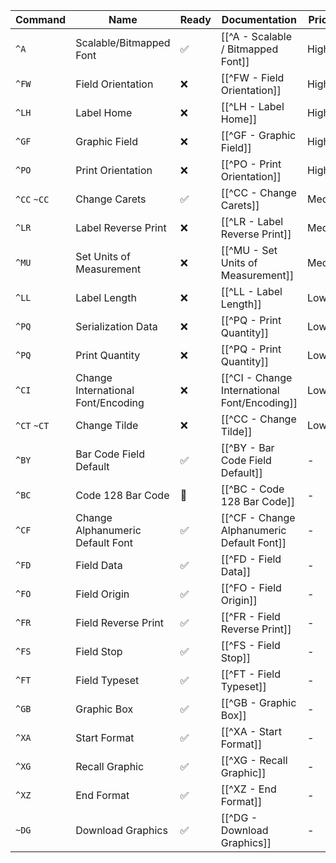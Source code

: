| Command | Name                                | Ready | Documentation                              | Priority |
|---------|-------------------------------------|-------|--------------------------------------------|----------|
| `^A`    | Scalable/Bitmapped Font              | ✅    | [[^A - Scalable / Bitmapped Font]]          | High     |
| `^FW`   | Field Orientation                   | ❌    | [[^FW - Field Orientation]]                | High     |
| `^LH`   | Label Home                          | ❌    | [[^LH - Label Home]]                       | High     |
| `^GF`   | Graphic Field                       | ❌    | [[^GF - Graphic Field]]                    | High     |
| `^PO`   | Print Orientation                   | ❌    | [[^PO - Print Orientation]]                | High     |
| `^CC` `~CC`| Change Carets                    | ✅    | [[^CC - Change Carets]]                    | Medium   |
| `^LR`   | Label Reverse Print                 | ❌    | [[^LR - Label Reverse Print]]              | Medium   |
| `^MU`   | Set Units of Measurement            | ❌    | [[^MU - Set Units of Measurement]]         | Medium   |
| `^LL`   | Label Length                        | ❌    | [[^LL - Label Length]]                     | Low      |
| `^PQ`   | Serialization Data           | ❌    | [[^PQ - Print Quantity]]                   | Low      |
| `^PQ`   | Print Quantity                      | ❌    | [[^PQ - Print Quantity]]                   | Low      |
| `^CI`   | Change International Font/Encoding   | ❌    | [[^CI - Change International Font/Encoding]]| Low      |
| `^CT` `~CT`| Change Tilde                      | ❌    | [[^CC - Change Tilde]]                     | Low      |
| `^BY`   | Bar Code Field Default               | ✅    | [[^BY - Bar Code Field Default]]           | -        |
| `^BC`   | Code 128 Bar Code                   | 👷    | [[^BC - Code 128 Bar Code]]               | -        |
| `^CF`   | Change Alphanumeric Default Font     | ✅    | [[^CF - Change Alphanumeric Default Font]] | -        |
| `^FD`   | Field Data                          | ✅    | [[^FD - Field Data]]                      | -        |
| `^FO`   | Field Origin                        | ✅    | [[^FO - Field Origin]]                    | -        |
| `^FR`   | Field Reverse Print                  | ✅    | [[^FR - Field Reverse Print]]             | -        |
| `^FS`   | Field Stop                          | ✅    | [[^FS - Field Stop]]                      | -        |
| `^FT`   | Field Typeset                       | ✅    | [[^FT - Field Typeset]]                   | -        |
| `^GB`   | Graphic Box                         | ✅    | [[^GB - Graphic Box]]                     | -        |
| `^XA`   | Start Format                        | ✅    | [[^XA - Start Format]]                    | -        |
| `^XG`   | Recall Graphic                      | ✅    | [[^XG - Recall Graphic]]                  | -        |
| `^XZ`   | End Format                          | ✅    | [[^XZ - End Format]]                      | -        |
| `~DG`   | Download Graphics                    | ✅    | [[^DG - Download Graphics]]               | -        |

